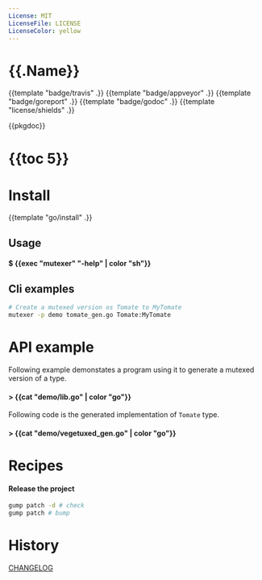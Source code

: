 ```yaml
---
License: MIT
LicenseFile: LICENSE
LicenseColor: yellow
---
```

# {{.Name}}

{{template "badge/travis" .}} {{template "badge/appveyor" .}} {{template "badge/goreport" .}} {{template "badge/godoc" .}} {{template "license/shields" .}}

{{pkgdoc}}

# {{toc 5}}

# Install
{{template "go/install" .}}

## Usage

#### $ {{exec "mutexer" "-help" | color "sh"}}

## Cli examples

```sh
# Create a mutexed version os Tomate to MyTomate
mutexer -p demo tomate_gen.go Tomate:MyTomate
```
# API example

Following example demonstates a program using it to generate a mutexed version of a type.

#### > {{cat "demo/lib.go" | color "go"}}

Following code is the generated implementation of `Tomate` type.

#### > {{cat "demo/vegetuxed_gen.go" | color "go"}}


# Recipes

#### Release the project

```sh
gump patch -d # check
gump patch # bump
```

# History

[CHANGELOG](CHANGELOG.md)
